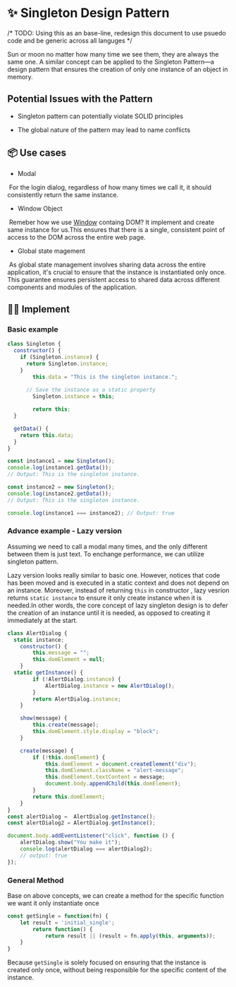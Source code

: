 # ✨ Singleton Design Pattern 

/* TODO: Using this as an base-line, redesign this document to use psuedo code and be generic across all languges */

Sun or moon no matter how many time we see them, they are always the same one. A similar concept can be applied to the Singleton Pattern—a design pattern that ensures the creation of only one instance of an object in memory.

## Potential Issues with the Pattern

- Singleton pattern can potentially violate SOLID principles

- The global nature of the pattern may lead to name conflicts

  

## 📦 Use cases

- Modal

​       For the login dialog, regardless of how many times we call it, it should 	consistently return the same instance.

-  Window Object

​	Remeber how we use [Window](https://developer.mozilla.org/en-US/docs/Web/API/Window) containg DOM? It implement and create 	same instance for us.This ensures that there is a single, consistent 	point of access to the DOM across the entire web page. 

- Global state magement

​	As global state management involves sharing data across the entire 	application, it's crucial to ensure that the instance is instantiated only 	once. This guarantee ensures persistent access to shared data across 	different components and modules of the application.



## 👩‍💻 Implement

### Basic example

```javascript
class Singleton {
  constructor() {
    if (Singleton.instance) {
      return Singleton.instance;
    }
		this.data = "This is the singleton instance.";
    
	  // Save the instance as a static property
		Singleton.instance = this;

		return this;
  }

  getData() {
    return this.data;
  }
}

const instance1 = new Singleton();
console.log(instance1.getData()); 
// Output: This is the singleton instance.

const instance2 = new Singleton();
console.log(instance2.getData()); 
// Output: This is the singleton instance.

console.log(instance1 === instance2); // Output: true
```


### Advance example - Lazy version

Assuming we need to call a modal many times, and the only different between them is just text. To enchange performance, we can utilize singleton pattern. 

Lazy version looks really similar to basic one. However, notices that code has been moved and is executed in a static context and does not depend on an instance. Moreover, instead of returning  `this` in constructor , lazy vesrion returns  `static instance`  to ensure it only create instance when it is needed.In other words, the core concept of lazy singleton design is to defer the creation of an instance until it is needed, as opposed to creating it immediately at the start.

```javascript
class AlertDialog {
  static instance;
	constructor() {
		this.message = "";
		this.domElement = null;
	}
  static getInstance() {
		if (!AlertDialog.instance) {
			AlertDialog.instance = new AlertDialog();
		}
		return AlertDialog.instance;
	}

	show(message) {
		this.create(message); 
		this.domElement.style.display = "block";
	}

	create(message) {
		if (!this.domElement) {
			this.domElement = document.createElement("div");
			this.domElement.className = "alert-message";
			this.domElement.textContent = message;
			document.body.appendChild(this.domElement);
		}
		return this.domElement;
	}
}
const alertDialog =  AlertDialog.getInstance();
const alertDialog2 = AlertDialog.getInstance();

document.body.addEventListener("click", function () {
	alertDialog.show("You make it");
	console.log(alertDialog === alertDialog2);
	// output: true
});
```


### General Method

Base on above concepts, we can create a method for the specific function we want it only instantiate once

```javascript
const getSingle = function(fn) {
	let result = 'initial_single';
		return function() {
			return result || (result = fn.apply(this, arguments));
	}
}
```



Because `getSingle` is solely focused on ensuring that the instance is created only once, without being responsible for the specific content of the instance.


